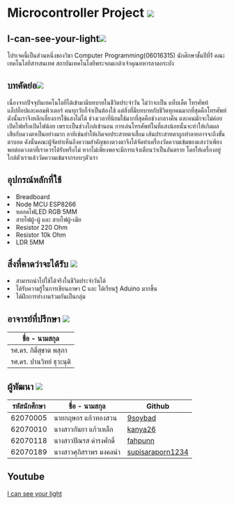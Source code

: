 # Microcontroller Project <img src="https://i.ibb.co/jgw28q7/light-bulb.png"> 
<h2>I-can-see-your-light<img src="https://i.ibb.co/7SfKhq7/confused.png"></h2> 
<p>โปรเจคนี้เป็นส่วนหนึ่งของวิชา Computer Programming(06016315) 
นักศึกษาชั้นปีที่1 คณะเทคโนโลยีสารสนเทศ สถาบันเทคโนโลยีพระจอมเกล้าเจ้าคุณทหารลาดกระบัง</p>

<h2>บทคัดย่อ<img src="https://i.ibb.co/7SfKhq7/confused.png"></h2> 
<p> เนื่องจากปัจจุบันเทคโนโลยีได้เข้ามามีบทบาทในชีวิตประจำวัน ไม่ว่าจะเป็น แท็บเล็ต โทรศัพท์ แล็ปท็อปและคอมพิวเตอร์ 
คนทุกวัยก็จำเป็นต้องใช้ แต่สิ่งที่มีบทบาทกับชีวิตทุกคนมากที่สุดคือโทรศัพท์ ดังนั้นเราจึงหลีกเลี่ยงการใช้แสงไม่ได้ 
ช่วงเวลาที่นิยมใช้มากที่สุดคือช่วงกลางคืน และคนมักจะไม่ค่อยเปิดไฟหรือเปิดไฟน้อย เพราะเป็นช่วงใกล้เข้านอน
การเล่นโทรศัพท์ในที่แสงน้อยนั้นจะทำให้เกิดผลเสียกับดวงตาเป็นอย่างมาก อาทิเช่นทำให้เกิดจอประสาทตาเสื่อม เส้นประสาทตาถูกทำลายอาจจะถึงขั้นตาบอด
ดังนั้นคณะผู้จัดทำเห็นถึงความสำคัญของดวงตาจึงได้จัดทำเครื่องวัดความเข้มของแสงว่าเพียงพอต่อดวงตาที่เราควรได้รับหรือไม่
หากไม่เพียงพอจะมีการแจ้งเตือนว่าเป็นอันตราย โดยให้เครื่องอยู่ใกล้ตัวเราแล้ววัดความเข้มจากรอบๆตัวเรา</p>

<h2>อุปกรณ์หลักที่ใช้</h2> 
<li>Breadboard</li>
<li>Node MCU ESP8266</li>
<li>หลอดไฟLED RGB 5MM</li>
<li>สายไฟผู้-ผู้ และ สายไฟผู้-เมีย</li>
<li>Resistor 220 Ohm</li>
<li>Resistor 10k Ohm</li>
<li>LDR 5MM</li>

<h2>สิ่งที่คาดว่าจะได้รับ   <img src="https://i.ibb.co/jgw28q7/light-bulb.png"> </h2>
<li>สามารถนำไปใช้ได้จริงในชีวิตประจำวันได้</li>
<li>ได้รับความรู้ในการเขียนภาษา C และ ได้เรียนรู้ Aduino มากขึ้น</li>
<li>ได้ฝึกการทำงานร่วมกันเป็นกลุ่ม</li>

<h2>อาจารย์ที่ปรึกษา <img src="https://i.ibb.co/C7DnYt7/programmer.png"></h2>

ชื่อ - นามสกุล  |
----- |
รศ.ดร. กิติ์สุชาต พสุภา  |
รศ.ดร. ปานวิทย์ ธุวะนุติ  |

<h2>ผู้พัฒนา <img src="https://i.ibb.co/C7DnYt7/programmer.png"></h2>

รหัสนักศึกษา  | ชื่อ - นามสกุล  |  Github | 
----- | ----- | ----- |
62070005 | นายกฤษกร แก้วทองสวน | [9soybad](https://github.com/9soybad) |
62070010 | นางสาวกันยา แก้วเหล็ก | [kanya26](https://github.com/Kanya26) |
62070118 | นางสาวปัณรส ดำรงศักดิ์ | [fahpunn](https://github.com/fahpunn) |
62070189 | นางสาวศุภิสราพร มงคลนำ | [supisaraporn1234](https://github.com/supisaraporn1234) |



<h2>Youtube</h2>
<a href ="https://youtu.be/WDLuW0MbD18"> I can see your light </a>
